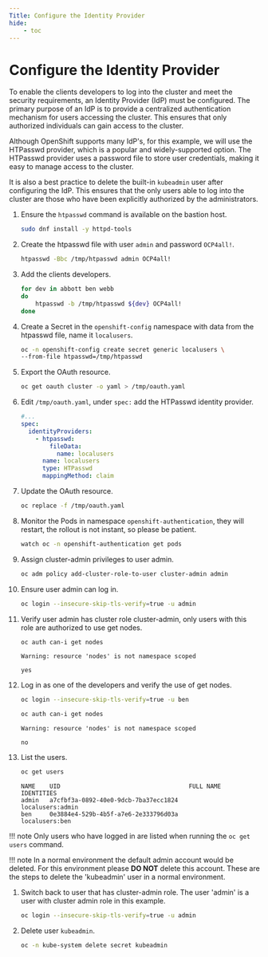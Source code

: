 ```yaml
---
Title: Configure the Identity Provider
hide:
    - toc
---
```


# Configure the Identity Provider

To enable the clients developers to log into the cluster and meet the security requirements, an Identity Provider (IdP) must be configured. The primary purpose of an IdP is to provide a centralized authentication mechanism for users accessing the cluster. This ensures that only authorized individuals can gain access to the cluster.

Although OpenShift supports many IdP's, for this example, we will use the HTPasswd provider, which is a popular and widely-supported option. The HTPasswd provider uses a password file to store user credentials, making it easy to manage access to the cluster.

It is also a best practice to delete the built-in `kubeadmin` user after configuring the IdP. This ensures that the only users able to log into the cluster are those who have been explicitly authorized by the administrators.

1. Ensure the `htpasswd` command is available on the bastion host.

    ```sh
    sudo dnf install -y httpd-tools
    ```

2. Create the htpasswd file with user `admin` and password `OCP4all!`.
    
    ```sh
    htpasswd -Bbc /tmp/htpasswd admin OCP4all!
    ```

3. Add the clients developers.
    
    ```sh
    for dev in abbott ben webb
    do
        htpasswd -b /tmp/htpasswd ${dev} OCP4all!
    done
    ```

4. Create a Secret in the `openshift-config` namespace with data from the htpasswd file, name it `localusers`.
    
    ```sh
    oc -n openshift-config create secret generic localusers \
    --from-file htpasswd=/tmp/htpasswd
    ```

5. Export the OAuth resource.
    
    ```sh
    oc get oauth cluster -o yaml > /tmp/oauth.yaml
    ```

6. Edit `/tmp/oauth.yaml`, under `spec:` add the HTPasswd identity provider.
    
    ```yaml title="/tmp/oauth.yaml"
    #...
    spec:
      identityProviders:
        - htpasswd:
            fileData:
              name: localusers
          name: localusers
          type: HTPasswd
          mappingMethod: claim
    ```
    
7. Update the OAuth resource.
    
    ```sh
    oc replace -f /tmp/oauth.yaml
    ```

8. Monitor the Pods in namespace `openshift-authentication`, they will restart, the rollout is not instant, so please be patient.

    ```sh
    watch oc -n openshift-authentication get pods
    ```

9.  Assign cluster-admin privileges to user admin.
    
    ```sh
    oc adm policy add-cluster-role-to-user cluster-admin admin
    ```

10. Ensure user admin can log in.
    
    ```sh
    oc login --insecure-skip-tls-verify=true -u admin
    ```

11. Verify user admin has cluster role cluster-admin, only users with this role are authorized to use get nodes.
    
    ```sh
    oc auth can-i get nodes
    ```

    ```{.text .no-copy title="Example Output"}
    Warning: resource 'nodes' is not namespace scoped

    yes
    ```

12. Log in as one of the developers and verify the use of get nodes.
    
    ```sh
    oc login --insecure-skip-tls-verify=true -u ben
    ```
    
    ```sh
    oc auth can-i get nodes
    ```

    ```{.text .no-copy title="Example Output"}
    Warning: resource 'nodes' is not namespace scoped

    no
    ```

13. List the users.
    
    ```sh
    oc get users
    ```

    ```{.text .no-copy title="Example Output"}
    NAME    UID                                    FULL NAME   IDENTITIES
    admin   a7cfbf3a-0892-40e0-9dcb-7ba37ecc1824               localusers:admin
    ben     0e3884e4-529b-4b5f-a7e6-2e333796d03a               localusers:ben
    ```

!!! note
    Only users who have logged in are listed when running the `oc get users` command.

!!! note
    In a normal environment the default admin account would be deleted. For this environment please **DO NOT** delete this account. These are the steps to delete the 'kubeadmin' user in a normal environment.

1. Switch back to user that has cluster-admin role. The user 'admin' is a user with cluster admin role in this example.
    
    ```sh
    oc login --insecure-skip-tls-verify=true -u admin
    ```

2. Delete user `kubeadmin`.
    
    ```sh
    oc -n kube-system delete secret kubeadmin
    ```
